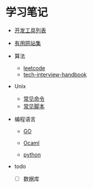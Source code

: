 # 学习笔记

- [开发工具列表](./Dev-Tools-Checklist.md)
- [有用网站集](./awesome-website.md)

- 算法

  - [leetcode](./Algorithms/leetcode/directory.md)
  - [tech-interview-handbook](./Algorithms/tech-interview-handbook/README.md)

- Unix

  - [常见命令](./Unix/command/directory.md)
  - [常见脚本](./Unix/bash/directory.md)

- 编程语言

  - [GO](./Language/GO)

  - [Ocaml](./Language/Ocaml)

  - [python](./Language/python)

- todo

  - [ ] 数据库